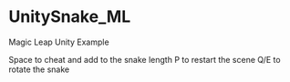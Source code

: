 # UnitySnake_ML
 Magic Leap Unity Example

Space to cheat and add to the snake length
P to restart the scene
Q/E to rotate the snake

